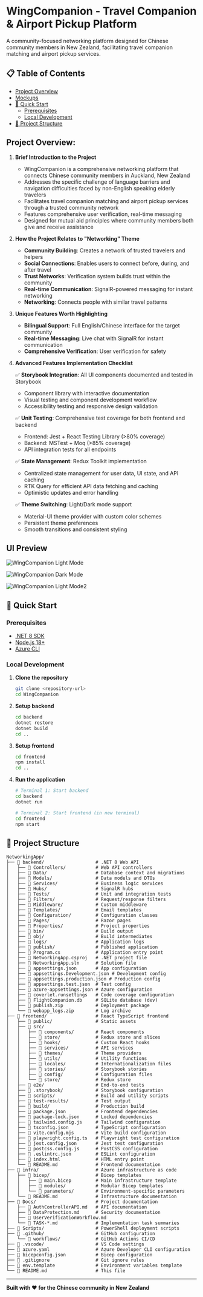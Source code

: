 # WingCompanion - Travel Companion & Airport Pickup Platform

A community-focused networking platform designed for Chinese community members in New Zealand, facilitating travel companion matching and airport pickup services.

## 📋 Table of Contents

<!-- - [📹 Project Video Presentation](#-project-video-presentation) -->
- [Project Overview](#project-overview)
- [Mockups](#mockups)
- [🚀 Quick Start](#-quick-start)
  - [Prerequisites](#prerequisites)
  - [Local Development](#local-development)
- [📁 Project Structure](#-project-structure)

<!-- ## 📹 Project Video Presentation

**Video Link: [WingCompanion Project Demo](your-video-link-here)** -->

## Project Overview:

1. **Brief Introduction to the Project**

   - WingCompanion is a comprehensive networking platform that connects Chinese community members in Auckland, New Zealand
   - Addresses the specific challenge of language barriers and navigation difficulties faced by non-English speaking elderly travelers
   - Facilitates travel companion matching and airport pickup services through a trusted community network
   - Features comprehensive user verification, real-time messaging
   - Designed for mutual aid principles where community members both give and receive assistance

2. **How the Project Relates to "Networking" Theme**

   - **Community Building**: Creates a network of trusted travelers and helpers
   - **Social Connections**: Enables users to connect before, during, and after travel
   - **Trust Networks**: Verification system builds trust within the community
   - **Real-time Communication**: SignalR-powered messaging for instant networking
   - **Networking**: Connects people with similar travel patterns

3. **Unique Features Worth Highlighting**

   - **Bilingual Support**: Full English/Chinese interface for the target community
   - **Real-time Messaging**: Live chat with SignalR for instant communication
   - **Comprehensive Verification**: User verification for safety

4. **Advanced Features Implementation Checklist**

   ✅ **Storybook Integration**: All UI components documented and tested in Storybook

   - Component library with interactive documentation
   - Visual testing and component development workflow
   - Accessibility testing and responsive design validation

   ✅ **Unit Testing**: Comprehensive test coverage for both frontend and backend

   - Frontend: Jest + React Testing Library (>80% coverage)
   - Backend: MSTest + Moq (>85% coverage)
   - API integration tests for all endpoints

   ✅ **State Management**: Redux Toolkit implementation

   - Centralized state management for user data, UI state, and API caching
   - RTK Query for efficient API data fetching and caching
   - Optimistic updates and error handling

   ✅ **Theme Switching**: Light/Dark mode support

   - Material-UI theme provider with custom color schemes
   - Persistent theme preferences
   - Smooth transitions and consistent styling

## UI Preview

![WingCompanion Light Mode](frontend/public/images/mockup1.png)

![WingCompanion Dark Mode](frontend/public/images/mockup2.png)

![WingCompanion Light Mode2](frontend/public/images/mockup3.png)

## 🚀 Quick Start

### Prerequisites

- [.NET 8 SDK](https://dotnet.microsoft.com/download/dotnet/8.0)
- [Node.js 18+](https://nodejs.org/)
- [Azure CLI](https://docs.microsoft.com/en-us/cli/azure/install-azure-cli)

### Local Development

1. **Clone the repository**

   ```bash
   git clone <repository-url>
   cd WingCompanion
   ```

2. **Setup backend**

   ```bash
   cd backend
   dotnet restore
   dotnet build
   cd ..
   ```

3. **Setup frontend**

   ```bash
   cd frontend
   npm install
   cd ..
   ```

4. **Run the application**

   ```bash
   # Terminal 1: Start backend
   cd backend
   dotnet run

   # Terminal 2: Start frontend (in new terminal)
   cd frontend
   npm start
   ```

## 📁 Project Structure

```
NetworkingApp/
├── 📁 backend/                   # .NET 8 Web API
│   ├── 📁 Controllers/           # Web API controllers
│   ├── 📁 Data/                  # Database context and migrations
│   ├── 📁 Models/                # Data models and DTOs
│   ├── 📁 Services/              # Business logic services
│   ├── 📁 Hubs/                  # SignalR hubs
│   ├── 📁 Tests/                 # Unit and integration tests
│   ├── 📁 Filters/               # Request/response filters
│   ├── 📁 Middleware/            # Custom middleware
│   ├── 📁 Templates/             # Email templates
│   ├── 📁 Configuration/         # Configuration classes
│   ├── 📁 Pages/                 # Razor pages
│   ├── 📁 Properties/            # Project properties
│   ├── 📁 bin/                   # Build output
│   ├── 📁 obj/                   # Build intermediates
│   ├── 📁 logs/                  # Application logs
│   ├── 📁 publish/               # Published application
│   ├── 📄 Program.cs             # Application entry point
│   ├── 📄 NetworkingApp.csproj   # .NET project file
│   ├── 📄 NetworkingApp.sln      # Solution file
│   ├── 📄 appsettings.json       # App configuration
│   ├── 📄 appsettings.Development.json # Development config
│   ├── 📄 appsettings.production.json # Production config
│   ├── 📄 appsettings.test.json  # Test config
│   ├── 📄 azure-appsettings.json # Azure configuration
│   ├── 📄 coverlet.runsettings   # Code coverage configuration
│   ├── 📄 FlightCompanion.db     # SQLite database (dev)
│   ├── 📄 publish.zip            # Deployment package
│   └── 📄 webapp_logs.zip        # Log archive
├── 📁 frontend/                  # React TypeScript frontend
│   ├── 📁 public/                # Static assets
│   ├── 📁 src/
│   │   ├── 📁 components/        # React components
│   │   ├── 📁 store/             # Redux store and slices
│   │   ├── 📁 hooks/             # Custom React hooks
│   │   ├── 📁 services/          # API services
│   │   ├── 📁 themes/            # Theme providers
│   │   ├── 📁 utils/             # Utility functions
│   │   ├── 📁 locales/           # Internationalization files
│   │   ├── 📁 stories/           # Storybook stories
│   │   ├── 📁 config/            # Configuration files
│   │   └── 📁 store/             # Redux store
│   ├── 📁 e2e/                   # End-to-end tests
│   ├── 📁 .storybook/            # Storybook configuration
│   ├── 📁 scripts/               # Build and utility scripts
│   ├── 📁 test-results/          # Test output
│   ├── 📁 build/                 # Production build
│   ├── 📄 package.json           # Frontend dependencies
│   ├── 📄 package-lock.json      # Locked dependencies
│   ├── 📄 tailwind.config.js     # Tailwind configuration
│   ├── 📄 tsconfig.json          # TypeScript configuration
│   ├── 📄 vite.config.mjs        # Vite build configuration
│   ├── 📄 playwright.config.ts   # Playwright test configuration
│   ├── 📄 jest.config.json       # Jest test configuration
│   ├── 📄 postcss.config.js      # PostCSS configuration
│   ├── 📄 .eslintrc.json         # ESLint configuration
│   ├── 📄 index.html             # HTML entry point
│   └── 📄 README.md              # Frontend documentation
├── 📁 infra/                     # Azure infrastructure as code
│   ├── 📁 bicep/                 # Bicep templates
│   │   ├── 📄 main.bicep         # Main infrastructure template
│   │   ├── 📁 modules/           # Modular Bicep templates
│   │   └── 📁 parameters/        # Environment-specific parameters
│   └── 📄 README.md              # Infrastructure documentation
├── 📁 Docs/                      # Project documentation
│   ├── 📄 AuthControllerAPI.md   # API documentation
│   ├── 📄 DataProtection.md      # Security documentation
│   ├── 📄 UserVerificationWorkflow.md
│   └── 📄 TASK-*.md              # Implementation task summaries
├── 📁 Scripts/                   # PowerShell deployment scripts
├── 📁 .github/                   # GitHub configuration
│   └── 📁 workflows/             # GitHub Actions CI/CD
├── 📁 .vscode/                   # VS Code settings
├── 📄 azure.yaml                 # Azure Developer CLI configuration
├── 📄 bicepconfig.json           # Bicep configuration
├── 📄 .gitignore                 # Git ignore rules
├── 📄 env.template               # Environment variables template
└── 📄 README.md                  # This file
```

---

**Built with ❤️ for the Chinese community in New Zealand**
